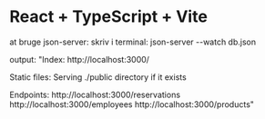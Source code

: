 # React + TypeScript + Vite

at bruge json-server:
skriv i terminal: json-server --watch db.json

output:
"Index:
http://localhost:3000/

Static files:
Serving ./public directory if it exists

Endpoints:
http://localhost:3000/reservations
http://localhost:3000/employees
http://localhost:3000/products"
